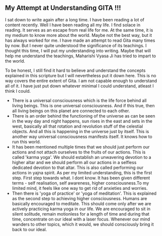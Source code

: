 ## My Attempt at Understanding GITA !!!

I sat down to write again after a long time. I have been reading a lot of content recently. Well I have been reading all my life. I find solace in reading. It serves as an escape from real life for me. At the same time, it is my medium to know more about the world. Maybe not the best way, but it has always worked for me. I have made an attempt to read Gita many times by now. But I never quite understood the significance of its teachings. I thought this time, I will put my understanding into writing. Maybe that will help me understand the teachings, Maharishi Vyasa Ji has tried to impart to the world.

To be honest, I still find it hard to believe and understand the concepts explained in this scripture but I will nevertheless put it down here. This is no way covers the entire extent of Gita. I am not capable enough to understand all of it. I have just put down whatever minimal I could understand, atleast I think I could.

- There is a universal consciousness which is the life force behind all living beings. This is one universal consciousness. And if this true, then all living beings on this planet are connected to each other. 
- There is an order behind the functioning of the universe as can be seen in the way day and night happens, sun rises in the east and sets in the west, basically all that rotation and revolution stuff of the celestial objects. And all this is happening in the universe just by itself. This is another way universal consciousness manifests itself. It knows how to run this world.
- It has been mentioned multiple times that we should just perform our actions and not attach ourselves to the fruits of our actions. This is called 'karma yoga'. We should establish an unwavering devotion to a higher altar and we should perform all our actions in a selfless dedicated devotion to that altar. This is also called performing our actions in yajna spirit. As per my limited understanding, this is the first step. First step towards what. I dont know. It has been given different terms - self realisation, self awareness, higher consciousness.To my limited mind, it feels like one way to get rid of anxieties and worries.
- Then there is 'yoga of practice' or 'yoga of meditation'. This is explained as the second step to achieving higher consciousness. Humans are basically encouraged to meditate. This should come only after we are actively practicing karma yoga in our life. We are encouraged to sit in silent solitude, remain motionless for a length of time and during that time, concentrate on our ideal with a laser focus. Whenever our mind wanders to other topics, which it would, we should consciously bring it back to our ideal. 







